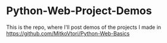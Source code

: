 # Python-Web-Project-Demos
This is the repo, where I'll post demos of the projects I made in https://github.com/MitkoVtori/Python-Web-Basics
